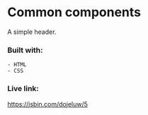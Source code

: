 # Common components

A simple header.

### Built with:
	- HTML
	- CSS

### Live link:
https://jsbin.com/dojeluw/5
